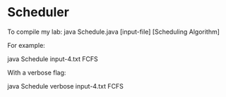 # Scheduler

To compile my lab:
java Schedule.java [input-file] [Scheduling Algorithm]

For example:

java Schedule input-4.txt FCFS

With a verbose flag:

java Schedule verbose input-4.txt FCFS
